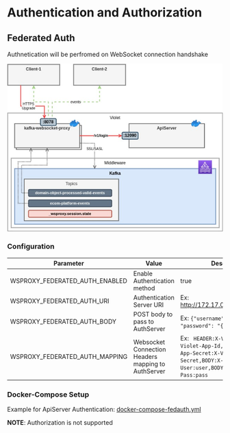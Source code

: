 # Authentication and Authorization


## Federated Auth 

Authnetication will be perfromed on WebSocket connection handshake

<img src="Architecture-Violet-kafka-websocket-proxy.jpg" width="650">


### Configuration

| Parameter | Value | Description |
| ----------|-------|-------------|
|WSPROXY_FEDERATED_AUTH_ENABLED | Enable Authentication method| true |
|WSPROXY_FEDERATED_AUTH_URI     | Authentication Server URI   | Ex: http://172.17.0.1:12090/v1/login |
|WSPROXY_FEDERATED_AUTH_BODY    | POST body to pass to AuthServer| Ex: ```{"username": "{{user}}", "password": "{{pass}}"}'``` |
|WSPROXY_FEDERATED_AUTH_MAPPING | Websocket Connection Headers mapping to AuthServer | Ex: ``` HEADER:X-Violet-App-Id:X-Violet-App-Id,HEADER:X-Violet-App-Secret:X-Violet-App-Secret,BODY:X-Violet-User:user,BODY:X-Violet-Pass:pass```|

### Docker-Compose Setup
Example for ApiServer Authentication: [docker-compose-fedauth.yml](docker-compose-fedauth.yml)


__NOTE__: Authorization is not supported



